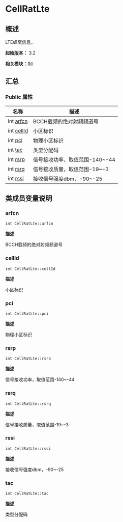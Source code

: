 # CellRatLte


## 概述

LTE蜂窝信息。

**起始版本：** 3.2

**相关模块：**[Ril](_ril_v11.md)


## 汇总


### Public 属性

| 名称 | 描述 | 
| -------- | -------- |
| int [arfcn](#arfcn) | BCCH载频的绝对射频频道号  | 
| int [cellId](#cellid) | 小区标识  | 
| int [pci](#pci) | 物理小区标识  | 
| int [tac](#tac) | 类型分配码  | 
| int [rsrp](#rsrp) | 信号接收功率，取值范围-140~-44  | 
| int [rsrq](#rsrq) | 信号接收质量，取值范围-19~-3  | 
| int [rssi](#rssi) | 接收信号强度dbm，-90~-25  | 


## 类成员变量说明


### arfcn

```
int CellRatLte::arfcn
```
**描述**

BCCH载频的绝对射频频道号


### cellId

```
int CellRatLte::cellId
```
**描述**

小区标识


### pci

```
int CellRatLte::pci
```
**描述**

物理小区标识


### rsrp

```
int CellRatLte::rsrp
```
**描述**

信号接收功率，取值范围-140~-44


### rsrq

```
int CellRatLte::rsrq
```
**描述**

信号接收质量，取值范围-19~-3


### rssi

```
int CellRatLte::rssi
```
**描述**

接收信号强度dbm，-90~-25


### tac

```
int CellRatLte::tac
```
**描述**

类型分配码
